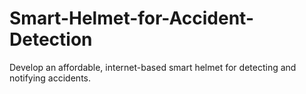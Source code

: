 # Smart-Helmet-for-Accident-Detection
Develop an affordable, internet-based smart helmet for detecting and notifying accidents.

